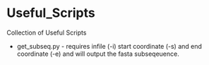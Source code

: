 # Useful_Scripts
Collection of Useful Scripts

* get_subseq.py - requires infile (-i) start coordinate (-s) and end coordinate (-e) and will output the fasta subseqeuence.
